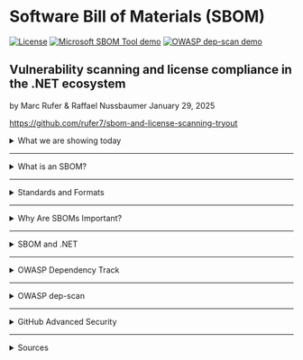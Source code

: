 # Software Bill of Materials (SBOM)

[![License](https://img.shields.io/badge/license-Apache%20License%202.0-blue.svg)](https://github.com/rufer7/sbom-and-license-scanning-tryout/blob/main/LICENSE)
[![Microsoft SBOM Tool demo](https://github.com/rufer7/sbom-and-license-scanning-tryout/actions/workflows/msft-sbom-tool.yml/badge.svg)](https://github.com/rufer7/sbom-and-license-scanning-tryout/actions/workflows/msft-sbom-tool.yml)
[![OWASP dep-scan demo](https://github.com/rufer7/sbom-and-license-scanning-tryout/actions/workflows/owasp-dep-scan.yml/badge.svg)](https://github.com/rufer7/sbom-and-license-scanning-tryout/actions/workflows/owasp-dep-scan.yml)

## Vulnerability scanning and license compliance in the .NET ecosystem

by Marc Rufer & Raffael Nussbaumer
January 29, 2025

https://github.com/rufer7/sbom-and-license-scanning-tryout

<details>
<summary>What we are showing today</summary>

- What SBOM is and why you should consider using it
- How you create an SBOM for your .NET application
- How you can keep track of your SBOMS with OWASP Dependency Track and/or GitHub Advanced Security

</details>

---

<details>
<summary>What is an SBOM?</summary>

A Software Bill of Materials (SBOM) is a formal record containing the details and 
**supply chain relationships** of various components used in building software.
These components, including libraries and modules, can be open source or proprietary, 
free or paid, and the data can be widely available or access-restricted.

</details>

---

<details>
<summary>Standards and Formats</summary>

To ensure SBOMs are interoperable and easily exchangeable, standardized formats are used:
1. **SPDX** (Software Package Data Exchange): A standard supported by the Linux Foundation.
2. **CycloneDX**: A lightweight format specifically designed for security use cases.
3. **SWID Tags** (Software Identification Tags): An ISO standard for software identification.

</details>

---

<details>
<summary>Why Are SBOMs Important?</summary>

1. **Transparency**:  
   - They provide a clear view of all software components, especially useful when using third-party or open-source dependencies.

2. **Security Management**:  
   - SBOMs help identify vulnerabilities in components, allowing organizations to assess and mitigate risks such as zero-day vulnerabilities more effectively.

3. **Compliance**:  
   - Documenting software licenses ensures companies meet licensing requirements and avoid legal complications.

</details>

---

<details>
<summary>SBOM and .NET</summary>

- [CycloneDX module for .NET](https://github.com/CycloneDX/cyclonedx-dotnet)
    ```powershell
    dotnet tool install --global CycloneDX
    dotnet CycloneDX YourSolution.sln -o /output/path
    ```
- [GitHub action to generate a CycloneDX SBOM for .NET](https://github.com/CycloneDX/gh-dotnet-generate-sbom)
    ```
    - name: Generate XML SBOM
      uses: CycloneDX/gh-dotnet-generate-sbom@v1
      with:
        path: ./CycloneDX.sln
        github-bearer-token: ${{ secrets.GITHUB_TOKEN }}
    ```


</details>

---

<details>
<summary>OWASP Dependency Track</summary>

OWASP Dependency-Track is a powerful tool for managing software dependencies and their vulnerabilities. It automates SBOM ingestion, scans for risks, tracks vulnerabilities, and ensures compliance, boosting supply chain security.

Can be easily operated on Azure and OIDC integration is also available. Terraform files for the setup can be found under `/deploy`.
Operation with recommended settings costs at least 100$/month.

```mermaid
architecture-beta
  group dtrack(cloud)[OWASP Dependency Track]

  service frontend(internet)[Dependency Track Frontend] in dtrack
  service backend(server)[Dependency Track API Server] in dtrack
  service db(database)[Postgres Database] in dtrack

  frontend:R --> L:backend
  backend:R --> L:db
```


</details>

---

<details>
<summary>OWASP dep-scan</summary>



</details>


---

<details>
<summary>GitHub Advanced Security</summary>



</details>

---


<details>
<summary>Sources</summary>

- https://www.cisa.gov/

</details>




